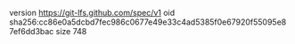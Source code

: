 version https://git-lfs.github.com/spec/v1
oid sha256:cc86e0a5dcbd7fec986c0677e49e33c4ad5385f0e67920f55095e87ef6dd3bac
size 748
